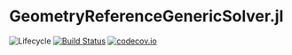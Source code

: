 # GeometryReferenceGenericSolver.jl

![Lifecycle](https://img.shields.io/badge/lifecycle-experimental-orange.svg)<!--
![Lifecycle](https://img.shields.io/badge/lifecycle-maturing-blue.svg)
![Lifecycle](https://img.shields.io/badge/lifecycle-stable-green.svg)
![Lifecycle](https://img.shields.io/badge/lifecycle-retired-orange.svg)
![Lifecycle](https://img.shields.io/badge/lifecycle-archived-red.svg)
![Lifecycle](https://img.shields.io/badge/lifecycle-dormant-blue.svg) -->
[![Build Status](https://travis-ci.com/goretkin/GeometryReferenceGenericSolver.jl.svg?branch=master)](https://travis-ci.com/goretkin/GeometryReferenceGenericSolver.jl)
[![codecov.io](http://codecov.io/github/goretkin/GeometryReferenceGenericSolver.jl/coverage.svg?branch=master)](http://codecov.io/github/goretkin/GeometryReferenceGenericSolver.jl?branch=master)
